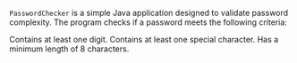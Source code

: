 `PasswordChecker` is a simple Java application designed to validate password complexity. 
The program checks if a password meets the following criteria:

Contains at least one digit.
Contains at least one special character.
Has a minimum length of 8 characters.
